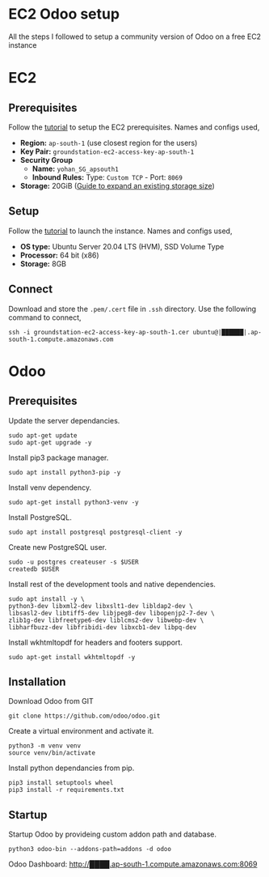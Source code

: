 # EC2 Odoo setup
All the steps I followed to setup a community version of Odoo on a free EC2 instance

# EC2
## Prerequisites
Follow the [tutorial](https://docs.aws.amazon.com/AWSEC2/latest/UserGuide/get-set-up-for-amazon-ec2.html) to setup the EC2 prerequisites. Names and configs used,
 - **Region:** `ap-south-1` (use closest region for the users)
 - **Key Pair:** `groundstation-ec2-access-key-ap-south-1`
 - **Security Group** 
   - **Name:** `yohan_SG_apsouth1`
   - **Inbound Rules:** Type: `Custom TCP` - Port: `8069`
 - **Storage:** 20GiB ([Guide to expand an existing storage size](https://docs.aws.amazon.com/AWSEC2/latest/UserGuide/recognize-expanded-volume-linux.html#extend-file-system))

## Setup
Follow the [tutorial](https://docs.aws.amazon.com/AWSEC2/latest/UserGuide/EC2_GetStarted.html) to launch the instance. Names and configs used,
 - **OS type:** Ubuntu Server 20.04 LTS (HVM), SSD Volume Type
 - **Processor:** 64 bit (x86)
 - **Storage:** 8GB

## Connect
Download and store the `.pem/.cert` file in `.ssh` directory. Use the following command to connect,

```
ssh -i groundstation-ec2-access-key-ap-south-1.cer ubuntu@|██████|.ap-south-1.compute.amazonaws.com
```


# Odoo
## Prerequisites
Update the server dependancies.
```
sudo apt-get update
sudo apt-get upgrade -y
```
Install pip3 package manager.
```
sudo apt install python3-pip -y
```
Install venv dependency.
```
sudo apt-get install python3-venv -y
```
Install PostgreSQL.
```
sudo apt install postgresql postgresql-client -y
```
Create new PostgreSQL user.
```
sudo -u postgres createuser -s $USER
createdb $USER
```
Install rest of the development tools and native dependencies.
```
sudo apt install -y \
python3-dev libxml2-dev libxslt1-dev libldap2-dev \
libsasl2-dev libtiff5-dev libjpeg8-dev libopenjp2-7-dev \
zlib1g-dev libfreetype6-dev liblcms2-dev libwebp-dev \
libharfbuzz-dev libfribidi-dev libxcb1-dev libpq-dev
```
Install wkhtmltopdf for headers and footers support.
```
sudo apt-get install wkhtmltopdf -y
```

## Installation
Download Odoo from GIT
```
git clone https://github.com/odoo/odoo.git
```
Create a virtual environment and activate it.
```
python3 -m venv venv
source venv/bin/activate
```
Install python dependancies from pip.
```
pip3 install setuptools wheel
pip3 install -r requirements.txt
```

## Startup
Startup Odoo by provideing custom addon path and database.
```
python3 odoo-bin --addons-path=addons -d odoo
```
Odoo Dashboard: [http://████.ap-south-1.compute.amazonaws.com:8069](http://████.ap-south-1.compute.amazonaws.com:8069)
